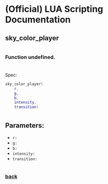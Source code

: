 
# (Official) LUA Scripting Documentation

## sky_color_player
#
### Function undefined.
#
Spec:
```lua
sky_color_player(
	r,
	g,
	b,
	intensity,
	transition)
```
#
## Parameters:
- `r:` 
- `g:` 
- `b:` 
- `intensity:` 
- `transition:` 
#
### [back](../other)
